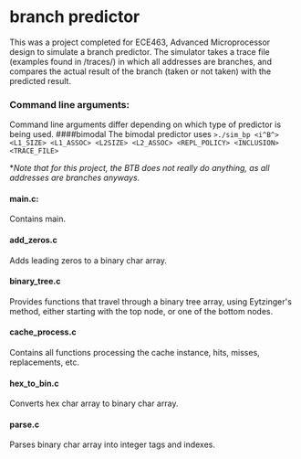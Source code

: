 # branch predictor

This was a project completed for ECE463, Advanced Microprocessor design to simulate a branch predictor. The simulator takes a trace file
(examples found in /traces/) in which all addresses are branches, and compares the actual result of the branch (taken or not taken) with
the predicted result.

### Command line arguments:
Command line arguments differ depending on which type of predictor is being used.
####bimodal
The bimodal predictor uses
`>./sim_bp <i^B^> <L1_SIZE> <L1_ASSOC> <L2SIZE> <L2_ASSOC> <REPL_POLICY> <INCLUSION> <TRACE_FILE>`

**Note that for this project, the BTB does not really do anything, as all addresses are branches anyways.*

#### main.c:
Contains main.

#### add_zeros.c
Adds leading zeros to a binary char array.

#### binary_tree.c
Provides functions that travel through a binary tree array, using Eytzinger's method, either starting with the top node, or one of the bottom nodes.

#### cache_process.c
Contains all functions processing the cache instance, hits, misses, replacements, etc.

#### hex_to_bin.c
Converts hex char array to binary char array.

#### parse.c
Parses binary char array into integer tags and indexes.

